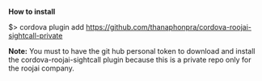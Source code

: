 **How to install**

$> cordova plugin add https://github.com/thanaphonpra/cordova-roojai-sightcall-private

**Note:** You must to have the git hub personal token to download and install the cordova-roojai-sightcall plugin because this is a private repo only for the roojai company.
